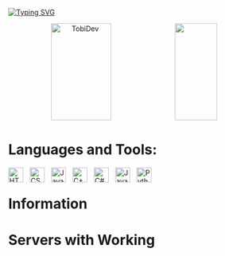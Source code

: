 [![Typing SVG](https://readme-typing-svg.demolab.com?font=Fira+Code&pause=1000&color=2446F7&width=435&lines=Hello%2C+my+name+is+TobiDev+;I%C2%B4m+16+years+old;I%C2%B4m+Web+Developer;I%C2%B4m+Minecraft+Developer;I%C2%B4m+Game+Developer;I%C2%B4m+Application+Developer)](https://git.io/typing-svg)

<div align="center">
  <img width="49%" height="195px" src="https://github-readme-stats.vercel.app/api?username=tobidev1&show_icons=true&show_icons=true&count_private=true&hide_border=true&title_color=00bfbf&icon_color=00bfbf&text_color=2446F7FF_color=0d1117" alt="TobiDev"/>

  <img width="41%" height="195px" src="https://github-readme-stats.vercel.app/api/top-langs/?username=tobidev1&langs_count=10&layout=compact&hide_border=true&theme=dark"/>
</div>

# Languages and Tools:
<img align="left" width="30px" style="padding-right:10px;" src="https://profilinator.rishav.dev/skills-assets/html5-original-wordmark.svg" alt="HTML5"/>  
<img align="left" width="30px" style="padding-right:10px;" src="https://profilinator.rishav.dev/skills-assets/css3-original-wordmark.svg" alt="CSS3"/>  
<img align="left" width="30px" style="padding-right:10px;" src="https://profilinator.rishav.dev/skills-assets/javascript-original.svg" alt="JavaScript"/>  
<img align="left" width="30px" style="padding-right:10px;" src="https://profilinator.rishav.dev/skills-assets/cplusplus-original.svg" alt="C++"/>  
<img align="left" width="30px" style="padding-right:10px;" src="https://profilinator.rishav.dev/skills-assets/csharp-original.svg" alt="C#"/>  
<img align="left" width="30px" style="padding-right:10px;" src="https://profilinator.rishav.dev/skills-assets/java-original-wordmark.svg" alt="Java"/>  
<img align="left" width="30px" style="padding-right:10px;" src="https://profilinator.rishav.dev/skills-assets/python-original.svg" alt="Python"/>  
<br />


# Information



# Servers with Working

